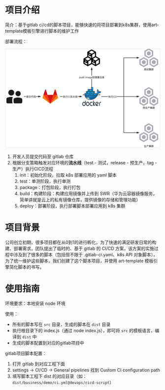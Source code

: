 # 项目介绍

简介：基于gitlab ci/cd的脚本项目，能够快速的将项目部署到k8s集群，使用art-template模板引擎进行脚本的维护工作

部署流程：

![部署流程](./img/gitlab-cicd.png)

1. 开发人员提交代码至 gitlab 仓库
2. 根据分支策略触发对应环境的**流水线**（test - 测试，release - 预生产，tag - 生产）执行CICD流程
   1. init：初始化阶段，拉取 k8s 部署应用的 yaml 脚本
   2. test：单测阶段，执行单测
   3. package：打包阶段，执行打包
   4. build：构建阶段：构建应用镜像并上传到 SWR（华为云容器镜像服务，简单讲就是云上的私有镜像仓库，提供镜像的存储和管理功能）
   5. deploy：部署阶段，执行部署脚本部署应用到 k8s 集群

# 项目背景

公司创立初期，很多项目都在从0到1的进行孵化，为了快速的满足研发日常的构建、部署需求，团队提出了临时的、基于 gitlab 的 CI/CD 方案，该方案的实施过程中涉及到了很多的脚本（包括但不限于 .gitlab-ci.yaml、k8s API 对象脚本），为了统一维护这些脚本，我们创建了这个脚本项目，并使用 art-template 模板引擎简化脚本的书写。

# 使用指南

环境要求：本地安装 node 环境

使用：

- 所有的脚本写在 `src` 目录，生成的脚本在 `dist` 目录
- 执行根目录下的 index.js（通过 node index.js），即可将 `src` 的模板语言，编译到 `dist` 中
- 生成的脚本配置到对应的gitlab项目中

gitlab项目脚本配置：

1. 打开 gitlab 到对应工程下面
2. settings -> CI/CD -> General pipelines 找到 Custom CI configuration path
3. 填写脚本工程下 dist 的对应目录（如：`dist/business/demo/ci.yml@devops/cicd-script`）
